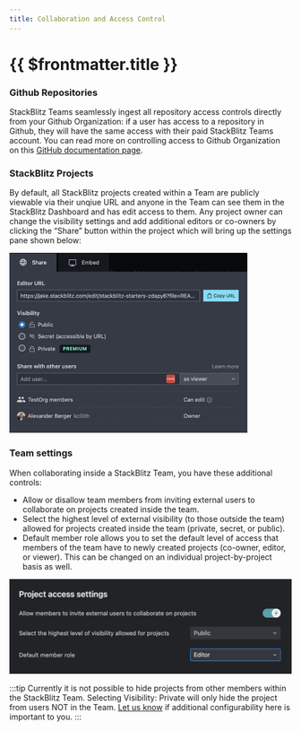 ```yaml
---
title: Collaboration and Access Control
---
```


# {{ $frontmatter.title }}

### Github Repositories
StackBlitz Teams seamlessly ingest all repository access controls directly from your Github Organization: if a user has access to a repository in Github, they will have the same access with their paid StackBlitz Teams account. You can read more on controlling access to Github Organization on this [GitHub documentation page](https://docs.github.com/en/organizations/collaborating-with-groups-in-organizations/about-organizations).

### StackBlitz Projects
By default, all StackBlitz projects created within a Team are publicly viewable via their unqiue URL and anyone in the Team can see them in the StackBlitz Dashboard and has edit access to them. Any project owner can change the visibility settings and add additional editors or co-owners by clicking the “Share” button within the project which will bring up the settings pane shown below:

![Sharing settings](./assets/sharing-settings.png)

### Team settings
When collaborating inside a StackBlitz Team, you have these additional controls:
- Allow or disallow team members from inviting external users to collaborate on projects created inside the team.
- Select the highest level of external visibility (to those outside the team) allowed for projects created inside the team (private, secret, or public).
- Default member role allows you to set the default level of access that members of the team have to newly created projects (co-owner, editor, or viewer). This can be changed on an individual project-by-project basis as well.

![Sharing settings](./assets/project-access-settings.png)

:::tip
Currently it is not possible to hide projects from other members within the StackBlitz Team. Selecting Visibility: Private will only hide the project from users NOT in the Team. [Let us know](mailto:hello@stackblitz.com) if additional configurability here is important to you.
:::